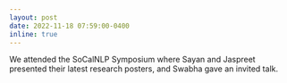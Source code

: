 ```yaml
---
layout: post
date: 2022-11-18 07:59:00-0400
inline: true
---
```


We attended the SoCalNLP Symposium where Sayan and Jaspreet presented their latest research posters, and Swabha gave an invited talk.
